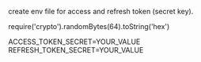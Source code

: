 create env file for access and refresh token (secret key).

require('crypto').randomBytes(64).toString('hex')

ACCESS_TOKEN_SECRET=YOUR_VALUE
REFRESH_TOKEN_SECRET=YOUR_VALUE
